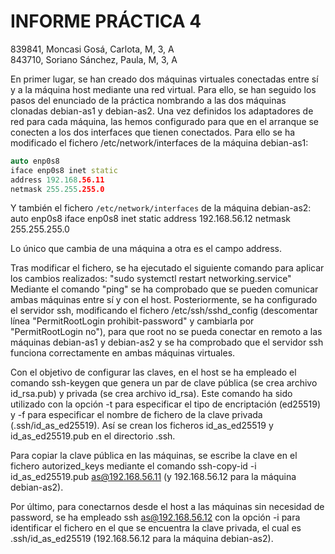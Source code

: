 ﻿# INFORME PRÁCTICA 4

839841, Moncasi Gosá, Carlota, M, 3, A\
843710, Soriano Sánchez, Paula, M, 3, A

En primer lugar, se han creado dos máquinas virtuales conectadas entre sí y a la máquina host mediante una red virtual. Para ello, se han seguido los pasos del enunciado de la práctica nombrando a las dos máquinas clonadas debian-as1 y debian-as2.
Una vez definidos los adaptadores de red para cada máquina, las hemos configurado para que en el arranque se conecten a los dos interfaces que tienen conectados.
Para ello se ha modificado el fichero /etc/network/interfaces de la máquina debian-as1:
```cc
auto enp0s8
iface enp0s8 inet static
address 192.168.56.11
netmask 255.255.255.0
```

Y también el fichero `/etc/network/interfaces` de la máquina debian-as2:
auto enp0s8
iface enp0s8 inet static
address 192.168.56.12
netmask 255.255.255.0

Lo único que cambia de una máquina a otra es el campo address.

Tras modificar el fichero, se ha ejecutado el siguiente comando para aplicar los cambios realizados:
"sudo systemctl restart networking.service"
Mediante el comando "ping" se ha comprobado que se pueden comunicar ambas máquinas entre sí y con el host.
Posteriormente, se ha configurado el servidor ssh, modificando el fichero /etc/ssh/sshd_config (descomentar línea "PermitRootLogin prohibit-password" y cambiarla por "PermitRootLogin no"), para que root no se pueda conectar en remoto a las máquinas debian-as1 y debian-as2 y se ha comprobado que el servidor ssh funciona correctamente en ambas máquinas virtuales.

Con el objetivo de configurar las claves, en el host se ha empleado el comando ssh-keygen que genera un par de clave pública (se crea archivo id_rsa.pub) y privada (se crea archivo id_rsa). 
Este comando ha sido utilizado con la opción -t para especificar el tipo de encriptación (ed25519) y -f para especificar el nombre de fichero de la clave privada (.ssh/id_as_ed25519). Así se crean los ficheros id_as_ed25519 y id_as_ed25519.pub en el directorio .ssh.

Para copiar la clave pública en las máquinas, se escribe la clave en el fichero autorized_keys mediante el comando ssh-copy-id -i id_as_ed25519.pub as@192.168.56.11 (y 192.168.56.12 para la máquina debian-as2).

Por último, para conectarnos desde el host a las máquinas sin necesidad de password, se ha empleado ssh as@192.168.56.12 con la opción -i para identificar el fichero en el que se encuentra la clave privada, el cual es .ssh/id_as_ed25519 (192.168.56.12 para la máquina debian-as2).